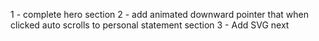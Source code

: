 1 - complete hero section
2 - add animated downward pointer that when clicked auto scrolls to personal statement section
3 - Add SVG next